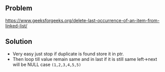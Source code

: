 ## Problem

https://www.geeksforgeeks.org/delete-last-occurrence-of-an-item-from-linked-list/

## Solution

- Very easy just stop if duplicate is found store it in ptr.
- Then loop till value remain same and in last if it is still same left->next will be NULL case `(1,2,3,4,5,5)`
